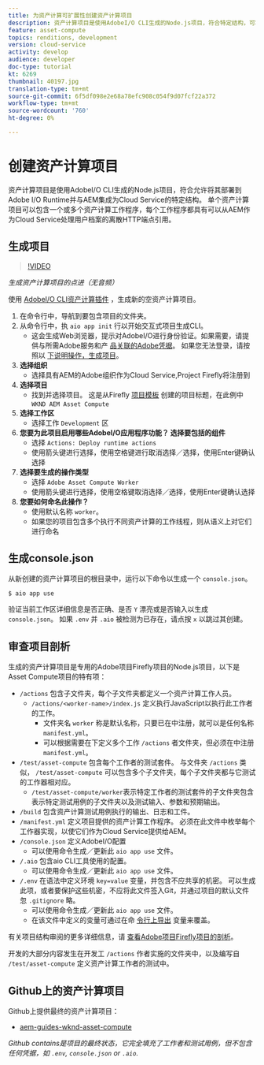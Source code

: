 ```yaml
---
title: 为资产计算可扩展性创建资产计算项目
description: 资产计算项目是使用AdobeI/O CLI生成的Node.js项目，符合特定结构，可将其部署到Adobe I/O Runtime并与AEM集成为Cloud Service。
feature: asset-compute
topics: renditions, development
version: cloud-service
activity: develop
audience: developer
doc-type: tutorial
kt: 6269
thumbnail: 40197.jpg
translation-type: tm+mt
source-git-commit: 6f5df098e2e68a78efc908c054f9d07fcf22a372
workflow-type: tm+mt
source-wordcount: '760'
ht-degree: 0%

---
```



# 创建资产计算项目

资产计算项目是使用AdobeI/O CLI生成的Node.js项目，符合允许将其部署到Adobe I/O Runtime并与AEM集成为Cloud Service的特定结构。 单个资产计算项目可以包含一个或多个资产计算工作程序，每个工作程序都具有可以从AEM作为Cloud Service处理用户档案的离散HTTP端点引用。

## 生成项目

>[!VIDEO](https://video.tv.adobe.com/v/40197/?quality=12&learn=on)

_生成资产计算项目的点进（无音频）_


使用 [AdobeI/O CLI资产计算插件](../set-up/development-environment.md#aio-cli) ，生成新的空资产计算项目。

1. 在命令行中，导航到要包含项目的文件夹。
1. 从命令行中，执 `aio app init` 行以开始交互式项目生成CLI。
   + 这会生成Web浏览器，提示对AdobeI/O进行身份验证。如果需要，请提供与所需Adobe服务和产 [品关联的Adobe凭据](../set-up/accounts-and-services.md)。 如果您无法登录，请按照以 [下说明操作，生成项目](https://github.com/AdobeDocs/project-firefly/blob/master/getting_started/first_app.md#42-developer-is-not-logged-in-as-enterprise-organization-user)。
1. __选择组织__
   + 选择具有AEM的Adobe组织作为Cloud Service,Project Firefly将注册到
1. __选择项目__
   + 找到并选择项目。 这是从Firefly [项目模板](../set-up/firefly.md) 创建的项目标题，在此例中 `WKND AEM Asset Compute`
1. __选择工作区__
   + 选择工作 `Development` 区
1. __您要为此项目启用哪些AdobeI/O应用程序功能？ 选择要包括的组件__
   + 选择 `Actions: Deploy runtime actions`
   + 使用箭头键进行选择，使用空格键进行取消选择／选择，使用Enter键确认选择
1. __选择要生成的操作类型__
   + 选择 `Adobe Asset Compute Worker`
   + 使用箭头键进行选择，使用空格键取消选择／选择，使用Enter键确认选择
1. __您要如何命名此操作？__
   + 使用默认名称 `worker`。
   + 如果您的项目包含多个执行不同资产计算的工作线程，则从语义上对它们进行命名

## 生成console.json

从新创建的资产计算项目的根目录中，运行以下命令以生成一个 `console.json`。

```
$ aio app use
```

验证当前工作区详细信息是否正确、是否 `Y` 漂亮或是否输入以生成 `console.json`。 如果 `.env` 并 `.aio` 被检测为已存在，请点按 `x` 以跳过其创建。

## 审查项目剖析

生成的资产计算项目是专用的Adobe项目Firefly项目的Node.js项目，以下是Asset Compute项目的特有项：

+ `/actions` 包含子文件夹，每个子文件夹都定义一个资产计算工作人员。
   + `/actions/<worker-name>/index.js` 定义执行JavaScript以执行此工作者的工作。
      + 文件夹名 `worker` 称是默认名称，只要已在中注册，就可以是任何名称 `manifest.yml`。
      + 可以根据需要在下定义多个工作 `/actions` 者文件夹，但必须在中注册 `manifest.yml`。
+ `/test/asset-compute` 包含每个工作者的测试套件。 与文件夹 `/actions` 类似， `/test/asset-compute` 可以包含多个子文件夹，每个子文件夹都与它测试的工作器相对应。
   + `/test/asset-compute/worker`表示特定工作者的测试套件的子文件夹包含表示特定测试用例的子文件夹以及测试输入、参数和预期输出。
+ `/build` 包含资产计算测试用例执行的输出、日志和工件。
+ `/manifest.yml` 定义项目提供的资产计算工作程序。 必须在此文件中枚举每个工作器实现，以使它们作为Cloud Service提供给AEM。
+ `/console.json` 定义AdobeI/O配置
   + 可以使用命令生成／更新此 `aio app use` 文件。
+ `/.aio` 包含aio CLI工具使用的配置。
   + 可以使用命令生成／更新此 `aio app use` 文件。
+ `/.env` 在语法中定义环境 `key=value` 变量，并包含不应共享的机密。 可以生成此项，或者要保护这些机密，不应将此文件签入Git，并通过项目的默认文件忽 `.gitignore` 略。
   + 可以使用命令生成／更新此 `aio app use` 文件。
   + 在该文件中定义的变量可通过在命 [令行上导出](../deploy/runtime.md) 变量来覆盖。

有关项目结构审阅的更多详细信息，请 [查看Adobe项目Firefly项目的剖析](https://github.com/AdobeDocs/project-firefly/blob/master/getting_started/first_app.md#5-anatomy-of-a-project-firefly-application)。

开发的大部分内容发生在开发工 `/actions` 作者实施的文件夹中，以及编写自 `/test/asset-compute` 定义资产计算工作者的测试中。

## Github上的资产计算项目

Github上提供最终的资产计算项目：

+ [aem-guides-wknd-asset-compute](https://github.com/adobe/aem-guides-wknd-asset-compute)

_Github contains是项目的最终状态，它完全填充了工作者和测试用例，但不包含任何凭据，如 `.env`, `console.json` or `.aio`._

